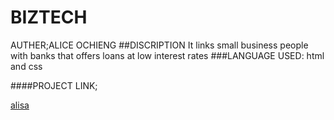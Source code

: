 # BIZTECH
AUTHER;ALICE OCHIENG
##DISCRIPTION
It links small business people with banks that offers loans at low interest rates
###LANGUAGE USED:
html and css



####PROJECT LINK;




 [alisa](https://mellisah-lisah.github.io/BIZTECH/)
